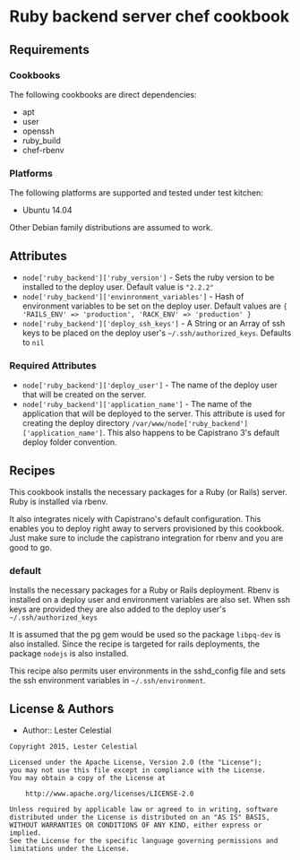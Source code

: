 Ruby backend server chef cookbook
=================================

Requirements
------------
### Cookbooks
The following cookbooks are direct dependencies:
- apt
- user
- openssh
- ruby_build
- chef-rbenv

### Platforms
The following platforms are supported and tested under test kitchen:
- Ubuntu 14.04

Other Debian family distributions are assumed to work.

Attributes
----------
- `node['ruby_backend']['ruby_version']` - Sets the ruby version to be installed to the deploy user. Default value is `"2.2.2"`
- `node['ruby_backend']['envinronment_variables']` - Hash of environment variables to be set on the deploy user. Default values are `{ 'RAILS_ENV' => 'production', 'RACK_ENV' => 'production' }`
- `node['ruby_backend']['deploy_ssh_keys']` - A String or an Array of ssh keys to be placed on the deploy user's `~/.ssh/authorized_keys`. Defaults to `nil`

### Required Attributes
- `node['ruby_backend']['deploy_user']` - The name of the deploy user that will be created on the server.
- `node['ruby_backend']['application_name']` - The name of the application that will be deployed to the server. This attribute is used for creating the deploy directory `/var/www/node['ruby_backend']['application_name']`. This also happens to be Capistrano 3's default deploy folder convention.

Recipes 
-------
This cookbook installs the necessary packages for a Ruby (or Rails) server. Ruby is installed via rbenv.

It also integrates nicely with Capistrano's default configuration. This enables you to deploy right away to servers provisioned by this cookbook. Just make sure to include the capistrano integration for rbenv and you are good to go.

### default
Installs the necessary packages for a Ruby or Rails deployment. Rbenv is installed on a deploy user and environment variables are also set. When ssh keys are provided they are also added to the deploy user's `~/.ssh/authorized_keys`

It is assumed that the pg gem would be used so the package `libpq-dev` is also installed. Since the recipe is targeted for rails deployments, the package `nodejs` is also installed.

This recipe also permits user environments in the sshd_config file and sets the ssh environment variables in `~/.ssh/environment`.

License & Authors
-----------------
- Author:: Lester Celestial

```text
Copyright 2015, Lester Celestial

Licensed under the Apache License, Version 2.0 (the "License");
you may not use this file except in compliance with the License.
You may obtain a copy of the License at

    http://www.apache.org/licenses/LICENSE-2.0

Unless required by applicable law or agreed to in writing, software
distributed under the License is distributed on an "AS IS" BASIS,
WITHOUT WARRANTIES OR CONDITIONS OF ANY KIND, either express or implied.
See the License for the specific language governing permissions and
limitations under the License.
```
